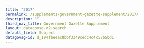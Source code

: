 ```yaml
---
title: "2017"
permalink: /supplements/government-gazette-supplement/2017/
description: ""
third_nav_title: Government Gazette Supplement
layout: datagovsg-v2-search
default_field: Subject
datagovsg-id: d_194fbeeac8bbf3349cedc4c4c57b5bd1
---
```

